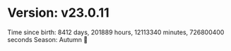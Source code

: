 # Version: v23.0.11
Time since birth: 8412 days, 201889 hours, 12113340 minutes, 726800400 seconds
Season: Autumn 🍁
